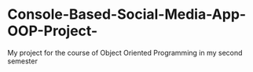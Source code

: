 # Console-Based-Social-Media-App-OOP-Project-
My project for the course of Object Oriented Programming in my second semester
